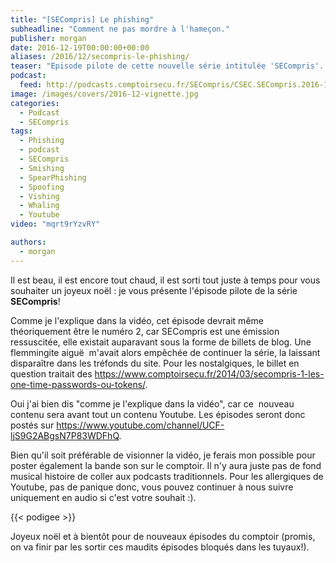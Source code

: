 ```yaml
---
title: "[SECompris] Le phishing"
subheadline: "Comment ne pas mordre à l'hameçon."
publisher: morgan
date: 2016-12-19T00:00:00+00:00
aliases: /2016/12/secompris-le-phishing/
teaser: "Episode pilote de cette nouvelle série intitulée 'SECompris'. Dans cet épisode je rappelle ce qu'est le phishing (aussi appelé hameçonnage voir... filoutage), quelles formes peut-il prendre, comment le détecter et comment s'en protéger."
podcast:
  feed: http://podcasts.comptoirsecu.fr/SECompris/CSEC.SECompris.2016-12-19.PHISHING.mp3
image: /images/covers/2016-12-vignette.jpg
categories:
  - Podcast
  - SECompris
tags:
  - Phishing
  - podcast
  - SECompris
  - Smishing
  - SpearPhishing
  - Spoofing
  - Vishing
  - Whaling
  - Youtube
video: "mqrt9rYzvRY"

authors:
  - morgan
---
```



Il est beau, il est encore tout chaud, il est sorti tout juste à temps pour vous souhaiter un joyeux noël : je vous présente l'épisode pilote de la série **SECompris**!



Comme je l'explique dans la vidéo, cet épisode devrait même théoriquement être le numéro 2, car SECompris est une émission ressuscitée, elle existait auparavant sous la forme de billets de blog. Une flemmingite aiguë  m'avait alors empêchée de continuer la série, la laissant disparaître dans les tréfonds du site. Pour les nostalgiques, le billet en question traitait des <https://www.comptoirsecu.fr/2014/03/secompris-1-les-one-time-passwords-ou-tokens/>.

Oui j'ai bien dis "comme je l'explique dans la vidéo", car ce  nouveau contenu sera avant tout un contenu Youtube. Les épisodes seront donc postés sur <https://www.youtube.com/channel/UCF-ljS9G2ABgsN7P83WDFhQ>.

Bien qu'il soit préférable de visionner la vidéo, je ferais mon possible pour poster également la bande son sur le comptoir. Il n'y aura juste pas de fond musical histoire de coller aux podcasts traditionnels. Pour les allergiques de Youtube, pas de panique donc, vous pouvez continuer à nous suivre uniquement en audio si c'est votre souhait :).

{{< podigee >}}

Joyeux noël et à bientôt pour de nouveaux épisodes du comptoir (promis, on va finir par les sortir ces maudits épisodes bloqués dans les tuyaux!).
